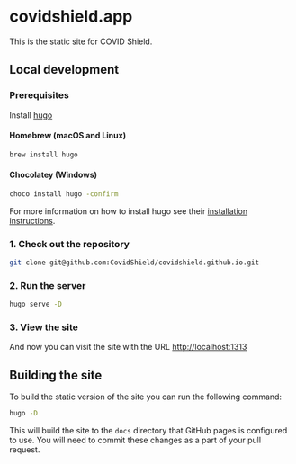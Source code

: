 # covidshield.app

This is the static site for COVID Shield.

## Local development

### Prerequisites

Install [hugo](https://gohugo.io/)

#### Homebrew (macOS and Linux)

```bash
brew install hugo
```

#### Chocolatey (Windows)

```bash
choco install hugo -confirm
```

For more information on how to install hugo see their [installation instructions](https://gohugo.io/getting-started/installing/).

### 1. Check out the repository

```bash
git clone git@github.com:CovidShield/covidshield.github.io.git
```

### 2. Run the server

```bash
hugo serve -D
```

### 3. View the site

And now you can visit the site with the URL [http://localhost:1313](http://localhost:1313)

## Building the site

To build the static version of the site you can run the following command:

```bash
hugo -D
```

This will build the site to the `docs` directory that GitHub pages is configured to use. You will need to commit these changes as a part of your pull request.
